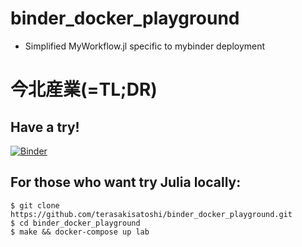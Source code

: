 # binder_docker_playground

- Simplified MyWorkflow.jl specific to mybinder deployment

# 今北産業(=TL;DR)

## Have a try!

[![Binder](https://mybinder.org/badge_logo.svg)](https://mybinder.org/v2/gh/terasakisatoshi/binder_docker_playground/HEAD)


## For those who want try Julia locally:

```
$ git clone https://github.com/terasakisatoshi/binder_docker_playground.git
$ cd binder_docker_playground
$ make && docker-compose up lab
```
